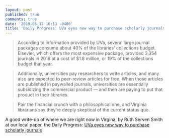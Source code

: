 ```yaml
---
layout: post
published: true
comments: true
date: '2019-05-12 16:13 -0400'
title: 'Daily Progress: UVa eyes new way to purchase scholarly journals'
---
```


> According to information provided by UVa, several large journal packages consume about 40% of the libraries’ collections budget. Elsevier, which offers the most expensive package, provided 3,354 journals in 2018 at a cost of $1.8 million, or 19% of the collections budget that year.

> Additionally, universities pay researchers to write articles, and many also are expected to peer-review articles for free. When those articles are published in paywalled journals, universities are essentially subsidizing the commercial product — and then are paying to put that product in their libraries.

> Pair the financial crunch with a philosophical one, and Virginia librarians say they’re deeply skeptical of the current status quo.

A good write-up of where we are right now in Virgina, by Ruth Serven Smith at our local paper, the Daily Progress: [UVa eyes new way to purchase scholarly journals](https://www.dailyprogress.com/news/local/uva/uva-eyes-new-way-to-purchase-scholarly-journals/article_50b692b2-7517-11e9-8499-1f86f89a0d11.html)
